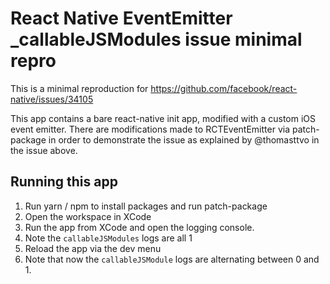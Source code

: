 # React Native EventEmitter \_callableJSModules issue minimal repro

This is a minimal reproduction for https://github.com/facebook/react-native/issues/34105

This app contains a bare react-native init app, modified with a custom iOS event emitter. There are modifications made to RCTEventEmitter via patch-package
in order to demonstrate the issue as explained by @thomasttvo in the issue above.

## Running this app

1. Run yarn / npm to install packages and run patch-package
2. Open the workspace in XCode
3. Run the app from XCode and open the logging console.
4. Note the `callableJSModules` logs are all 1
5. Reload the app via the dev menu
6. Note that now the `callableJSModule` logs are alternating between 0 and 1.
